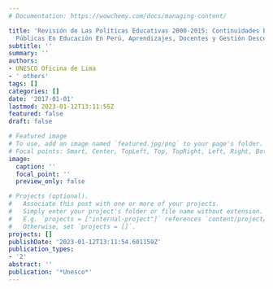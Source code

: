 ```yaml
---
# Documentation: https://wowchemy.com/docs/managing-content/

title: 'Revisión de Las Políticas Educativas 2000-2015: Continuidades En Las Políticas
  Públicas En Educación En Perú, Aprendizajes, Docentes y Gestión Descentralizada'
subtitle: ''
summary: ''
authors:
- UNESCO Oficina de Lima
- ' others'
tags: []
categories: []
date: '2017-01-01'
lastmod: 2023-01-12T13:11:55Z
featured: false
draft: false

# Featured image
# To use, add an image named `featured.jpg/png` to your page's folder.
# Focal points: Smart, Center, TopLeft, Top, TopRight, Left, Right, BottomLeft, Bottom, BottomRight.
image:
  caption: ''
  focal_point: ''
  preview_only: false

# Projects (optional).
#   Associate this post with one or more of your projects.
#   Simply enter your project's folder or file name without extension.
#   E.g. `projects = ["internal-project"]` references `content/project/deep-learning/index.md`.
#   Otherwise, set `projects = []`.
projects: []
publishDate: '2023-01-12T13:11:54.601159Z'
publication_types:
- '2'
abstract: ''
publication: '*Unesco*'
---
```

